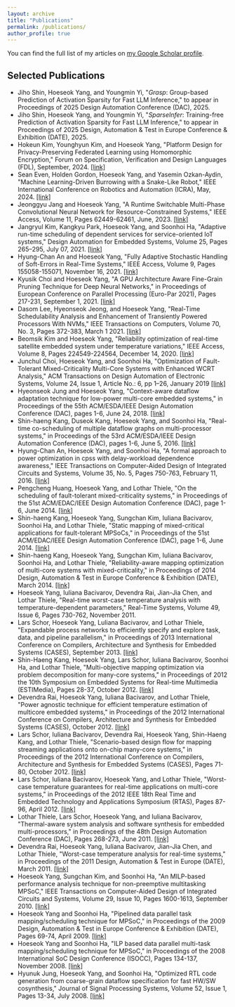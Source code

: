 ```yaml
---
layout: archive
title: "Publications"
permalink: /publications/
author_profile: true
---
```


You can find the full list of my articles on [my Google Scholar profile](https://scholar.google.com/citations?hl=en&user=gmbtPpMAAAAJ).
  
<!--
{% if author.googlescholar %}
  You can also find my articles on <u><a href="{{author.googlescholar}}">my Google Scholar profile</a>.</u>
{% endif %}

{% include base_path %}

{% for post in site.publications reversed %}
  {% include archive-single.html %}
{% endfor %}
-->

Selected Publications
----
* Jiho Shin, Hoeseok Yang, and Youngmin Yi, "<em>Grasp</em>: Group-based Prediction of Activation Sparsity for Fast LLM Inference," to appear in Proceedings of 2025 Design Automation Conference (DAC), 2025.
* Jiho Shin, Hoeseok Yang, and Youngmin Yi, "<em>SparseInfer</em>: Training-free Prediction of Activation Sparsity for Fast LLM Inference," to appear in Proceedings of 2025 Design, Automation & Test in Europe Conference & Exhibition (DATE), 2025.
* Hokeun Kim, Younghyun Kim, and Hoeseok Yang, "Platform Design for Privacy-Preserving Federated Learning using Homomorphic Encryption," Forum on Specification, Verification and Design Languages (FDL), September, 2024. [[link]](https://ieeexplore.ieee.org/abstract/document/10673864)
* Sean Even, Holden Gordon, Hoeseok Yang, and Yasemin Ozkan-Aydin, "Machine Learning-Driven Burrowing with a Snake-Like Robot," IEEE International Conference on Robotics and Automation (ICRA), May, 2024. [[link]](https://ieeexplore.ieee.org/abstract/document/10610264)
* Jeonggyu Jang and Hoeseok Yang, "A Runtime Switchable Multi-Phase Convolutional Neural Network for Resource-Constrained Systems," IEEE Access, Volume 11, Pages 62449-62461, June, 2023. [[link]](https://ieeexplore.ieee.org/abstract/document/10156849)
* Jangryul Kim, Kangkyu Park, Hoeseok Yang, and Soonhoi Ha, "Adaptive run-time scheduling of dependent services for service-oriented IoT systems," Design Automation for Embedded Systems, Volume 25, Pages 265–295, July 07, 2021. [[link]](https://link.springer.com/article/10.1007/s10617-021-09253-x)
* Hyung-Chan An and Hoeseok Yang, "Fully Adaptive Stochastic Handling of Soft-Errors in Real-Time Systems," IEEE Access, Volume 9, Pages 155058-155071, November 16, 2021. [[link]](https://ieeexplore.ieee.org/abstract/document/9615233)
* Kyusik Choi and Hoeseok Yang, "A GPU Architecture Aware Fine-Grain Pruning Technique for Deep Neural Networks," in Proceedings of European Conference on Parallel Processing (Euro-Par 2021), Pages 217-231, September 1, 2021. [[link]](https://link.springer.com/chapter/10.1007/978-3-030-85665-6_14)
* Dasom Lee, Hyeonseok Jeong, and Hoeseok Yang, "Real-Time Schedulability Analysis and Enhancement of Transiently Powered Processors With NVMs," IEEE Transactions on Computers, Volume 70, No. 3, Pages 372-383, March 1 2021. [[link]](https://ieeexplore.ieee.org/abstract/document/9072470)
* Beomsik Kim and Hoeseok Yang, "Reliability optimization of real-time satellite embedded system under temperature variations," IEEE Access, Volume 8, Pages 224549-224564, December 14, 2020. [[link]](https://ieeexplore.ieee.org/abstract/document/9291428)
* Junchul Choi, Hoeseok Yang, and Soonhoi Ha, "Optimization of Fault-Tolerant Mixed-Criticality Multi-Core Systems with Enhanced WCRT Analysis," ACM Transactions on Design Automation of Electronic Systems, Volume 24, Issue 1, Article No.: 6, pp 1–26, January 2019 [[link]](https://doi.org/10.1145/3275154)
* Hyeonseok Jung and Hoeseok Yang, "Context-aware dataflow adaptation technique for low-power multi-core embedded systems," in Proceedings of the 55th ACM/ESDA/IEEE Design Automation Conference (DAC), pages 1-6, June 24, 2018. [[link]](https://ieeexplore.ieee.org/abstract/document/8465771)
* Shin-haeng Kang, Duseok Kang, Hoeseok Yang, and Soonhoi Ha, "Real-time co-scheduling of multiple dataflow graphs on multi-processor systems," in Proceedings of the 53rd ACM/ESDA/IEEE Design Automation Conference (DAC), pages 1-6, June 5, 2016. [[link]](https://dl.acm.org/doi/abs/10.1145/2897937.2898077)
* Hyung-Chan An, Hoeseok Yang, and Soonhoi Ha, "A formal approach to power optimization in cpss with delay-workload dependence awareness," IEEE Transactions on Computer-Aided Design of Integrated Circuits and Systems, Volume 35, No. 5, Pages 750-763, February 11, 2016. [[link]](https://ieeexplore.ieee.org/abstract/document/7403936)
* Pengcheng Huang, Hoeseok Yang, and Lothar Thiele, "On the scheduling of fault-tolerant mixed-criticality systems," in Proceedings of the 51st ACM/EDAC/IEEE Design Automation Conference (DAC), page 1-6, June 2014. [[link]](https://ieeexplore.ieee.org/abstract/document/6881458)
* Shin-haeng Kang, Hoeseok Yang, Sungchan Kim, Iuliana Bacivarov, Soonhoi Ha, and Lothar Thiele, "Static mapping of mixed-critical applications for fault-tolerant MPSoCs," in Proceedings of the 51st ACM/EDAC/IEEE Design Automation Conference (DAC), page 1-6, June 2014. [[link]](https://dl.acm.org/doi/abs/10.1145/2593069.2593221)
* Shin-haeng Kang, Hoeseok Yang, Sungchan Kim, Iuliana Bacivarov, Soonhoi Ha, and Lothar Thiele, "Reliability-aware mapping optimization of multi-core systems with mixed-criticality," in Proceedings of 2014 Design, Automation & Test in Europe Conference & Exhibition (DATE), March 2014. [[link]](https://ieeexplore.ieee.org/abstract/document/6800541)
* Hoeseok Yang, Iuliana Bacivarov, Devendra Rai, Jian-Jia Chen, and Lothar Thiele, "Real-time worst-case temperature analysis with temperature-dependent parameters," Real-Time Systems, Volume 49, Issue 6, Pages 730-762, November 2011.
* Lars Schor, Hoeseok Yang, Luliana Bacivarov, and Lothar Thiele, "Expandable process networks to efficiently specify and explore task, data, and pipeline parallelism," in Proceedings of 2013 International Conference on Compilers, Architecture and Synthesis for Embedded Systems (CASES), September 2013. [[link]](https://ieeexplore.ieee.org/abstract/document/6662509)
* Shin-Haeng Kang, Hoeseok Yang, Lars Schor, Iuliana Bacivarov, Soonhoi Ha, and Lothar Thiele, "Multi-objective mapping optimization via problem decomposition for many-core systems," in Proceedings of 2012 the 10th Symposium on Embedded Systems for Real-time Multimedia (ESTIMedia), Pages 28-37, October 2012. [[link]](https://ieeexplore.ieee.org/abstract/document/6507026)
* Devendra Rai, Hoeseok Yang, Iuliana Bacivarov, and Lothar Thiele, "Power agnostic technique for efficient temperature estimation of multicore embedded systems," in Proceedings of the 2012 International Conference on Compilers, Architecture and Synthesis for Embedded Systems (CASES), October 2012. [[link]](https://dl.acm.org/doi/abs/10.1145/2380403.2380421)
* Lars Schor, Iuliana Bacivarov, Devendra Rai, Hoeseok Yang, Shin-Haeng Kang, and Lothar Thiele, "Scenario-based design flow for mapping streaming applications onto on-chip many-core systems," in Proceedings of the 2012 International Conference on Compilers, Architecture and Synthesis for Embedded Systems (CASES), Pages 71-80, October 2012. [[link]](https://dl.acm.org/doi/abs/10.1145/2380403.2380422)
* Lars Schor, Iuliana Bacivarov, Hoeseok Yang, and Lothar Thiele, "Worst-case temperature guarantees for real-time applications on multi-core systems," in Proceedings of the 2012 IEEE 18th Real Time and Embedded Technology and Applications Symposium (RTAS), Pages 87-96, April 2012. [[link]](https://ieeexplore.ieee.org/abstract/document/6200041)
* Lothar Thiele, Lars Schor, Hoeseok Yang, and Iuliana Bacivarov, "Thermal-aware system analysis and software synthesis for embedded multi-processors," in Proceedings of the 48th Design Automation Conference (DAC), Pages 268-273, June 2011. [[link]](https://dl.acm.org/doi/abs/10.1145/2024724.2024786)
* Devendra Rai, Hoeseok Yang, Iuliana Bacivarov, Jian-Jia Chen, and Lothar Thiele, "Worst-case temperature analysis for real-time systems," in Proceedings of the 2011 Design, Automation & Test in Europe (DATE), March 2011. [[link]](https://ieeexplore.ieee.org/abstract/document/5763104)
* Hoeseok Yang, Sungchan Kim, and Soonhoi Ha, "An MILP-based performance analysis technique for non-preemptive multitasking MPSoC," IEEE Transactions on Computer-Aided Design of Integrated Circuits and Systems, Volume 29, Issue 10, Pages 1600-1613, September 2010. [[link]](https://ieeexplore.ieee.org/abstract/document/5580225)
* Hoeseok Yang and Soonhoi Ha, "Pipelined data parallel task mapping/scheduling technique for MPSoC," in Proceedings of the 2009 Design, Automation & Test in Europe Conference & Exhibition (DATE), Pages 69-74, April 2009. [[link]](https://ieeexplore.ieee.org/abstract/document/5090635)
* Hoeseok Yang and Soonhoi Ha, "ILP based data parallel multi-task mapping/scheduling technique for MPSoC," in Proceedings of the 2008 International SoC Design Conference (ISOCC), Pages 134-137, November 2008. [[link]](https://ieeexplore.ieee.org/abstract/document/4815591)
* Hyunuk Jung, Hoeseok Yang, and Soonhoi Ha, "Optimized RTL code generation from coarse-grain dataflow specification for fast HW/SW cosynthesis," Journal of Signal Processing Systems, Volume 52, Issue 1, Pages 13-34, July 2008. [[link]](https://link.springer.com/article/10.1007/s11265-007-0070-9)








